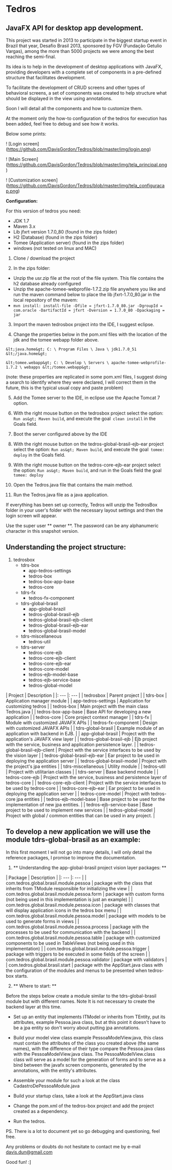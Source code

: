 
# Tedros
## JavaFX API for desktop app development.

This project was started in 2013 to participate in the biggest startup event in Brazil that year, Desafio Brasil 2013, sponsored by FGV (Fundação Getulio Vargas), among the more than 5000 projects we were among the best reaching the semi-final.

Its idea is to help in the development of desktop applications with JavaFX, providing developers with a complete set of components in a pre-defined structure that facilitates development.

To facilitate the development of CRUD screens and other types of behavioral screens, a set of components was created to help structure what should be displayed in the view using annotations.

Soon I will detail all the components and how to customize them.

At the moment only the how-to configuration of the tedros for execution has been added, feel free to debug and see how it works.

Below some prints:

! [Login screen] (https://github.com/DavisGordon/Tedros/blob/master/img/login.png)

! [Main Screen] (https://github.com/DavisGordon/Tedros/blob/master/img/tela_principal.png)

! [Customization screen] (https://github.com/DavisGordon/Tedros/blob/master/img/tela_configuracap.png)

**Configuration:**

For this version of tedros you need:
- JDK 1.7
- Maven 3.x
- Lib jfxrt version 1.7.0_80 (found in the zips folder)
- H2 (Database) (found in the zips folder)
- Tomee (Application server) (found in the zips folder)
- windows (not tested on linux and MAC)

1. Clone / download the project

2. In the zips folder:
- Unzip the usr.zip file at the root of the file system. This file contains the h2 database already configured
- Unzip the apache-tomee-webprofile-1.7.2.zip file anywhere you like and run the maven command below to place the lib jfxrt-1.7.0_80.jar in the local repository of the mavem:
- `mvn install: install-file -Dfile = jfxrt-1.7.0_80.jar -DgroupId = com.oracle -DartifactId = jfxrt -Dversion = 1.7.0_80 -Dpackaging = jar`

3. Import the maven tedrosbox project into the IDE, I suggest eclipse.

4. Change the properties below in the pom.xml files with the location of the jdk and the tomee webapp folder above.

`&lt;java.home&gt; C: \ Program Files \ Java \ jdk1.7.0_51 &lt;/java.home&gt;`

`&lt;tomee.webapp&gt; C: \ Develop \ Servers \ apache-tomee-webprofile-1.7.2 \ webapps &lt;/tomee.webapp&gt;`

(note: these properties are replicated in some pom.xml files, I suggest doing a search to identify where they were declared, I will correct them in the future, this is the typical usual copy and paste problem)

5. Add the Tomee server to the IDE, in eclipse use the Apache Tomcat 7 option.

6. With the right mouse button on the tedrosbox project select the option: `Run as&gt; Maven build`, and execute the goal` clean install` in the Goals field.

7. Boot the server configured above by the IDE

8. With the right mouse button on the tedros-global-brasil-ejb-ear project select the option: `Run as&gt; Maven build`, and execute the goal` tomee: deploy` in the Goals field.

9. With the right mouse button on the tedros-core-ejb-ear project select the option: `Run as&gt; Maven build`, and run in the Goals field the goal` tomee: deploy`

10. Open the Tedros.java file that contains the main method.

11. Run the Tedros.java file as a java application.

If everything has been set up correctly, Tedros will unzip the TedrosBox folder in your user&#39;s folder with the necessary layout settings and then the login screen will appear.

Use the super user ** owner **.
The password can be any alphanumeric character in this snapshot version.

## Understanding the project structure:

1. tedrosbox
   - tdrs-box
     - app-tedros-settings
     - tedros-box
     - tedros-box-app-base
     - tedros-core
   - tdrs-fx
     - tedros-fx-component
   - tdrs-global-brasil
     - app-global-brazil
     - tedros-global-brasil-ejb
     - tedros-global-brasil-ejb-client
     - tedros-global-brasil-ejb-ear
     - tedros-global-brasil-model
   - tdrs-miscellaneous
     - tedros-util
   - tdrs-server
     - tedros-core-ejb
     - tedros-core-ejb-client
     - tedros-core-ejb-ear
     - tedros-core-model
     - tedros-ejb-model-base
     - tedros-ejb-service-base
     - tedros-global-model
     
| Project | Description |
|: --- |: --- |
| tedrosbox | Parent project |
| tdrs-box | Application manager module |
| app-tedros-settings | Application for customizing tedros |
| tedros-box | Main project with the main class Tedros.java |
| tedros-box-app-base | Base API for developing a new application |
| tedros-core | Core project context manager |
| tdrs-fx | Module with customized JAVAFX APIs |
| tedros-fx-component | Design with customized JAVAFX APIs |
| tdrs-global-brasil | Example module of an application with backend in EJB. |
| app-global-brasil | Project with the application&#39;s JAVAFX view layer |
| tedros-global-brasil-ejb | Ejb project with the service, business and application persistence layer. |
| tedros-global-brasil-ejb-client | Project with the service interfaces to be used by the vision layer |
| tedros-global-brasil-ejb-ear | Ear project to be used in deploying the application server |
| tedros-global-brasil-model | Project with the project&#39;s jpa entities |
| tdrs-miscellaneous | Utility module |
| tedros-util | Project with utilitarian classes |
| tdrs-server | Base backend module |
| tedros-core-ejb | Project with the service, business and persistence layer of tedros-core |
| tedros-core-ejb-client | Project with the service interfaces to be used by tedros-core |
| tedros-core-ejb-ear | Ear project to be used in deploying the application server |
| tedros-core-model | Project with tedros-core jpa entities |
| tedros-ejb-model-base | Base project to be used for the implementation of new jpa entities. |
| tedros-ejb-service-base | Base project to be used to implement new services |
| tedros-global-model | Project with global / common entities that can be used in any project. |

## To develop a new application we will use the module tdrs-global-brasil as an example:

In this first moment I will not go into many details, I will only detail the reference packages, I promise to improve the documentation.

1. ** Understanding the app-global-brasil project vision layer packages: **

| Package | Description |
|: --- |: --- |
| com.tedros.global.brasil.module.pessoa | package with the class that inherits from TModule responsible for initializing the view |
| com.tedros.global.brasil.module.pessoa.form | package with custom forms (not being used in this implementation is just an example) |
| com.tedros.global.brasil.module.pessoa.icon | package with classes that will display application icons in the tedros box menu |
| com.tedros.global.brasil.module.pessoa.model | package with models to be used to generate forms in views |
| com.tedros.global.brasil.module.pessoa.process | package with the processes to be used for communication with the backend |
| com.tedros.global.brasil.module.pessoa.table | package with customized components to be used in TableViews (not being used in this implementation) |
| com.tedros.global.brasil.module.pessoa.trigger | package with triggers to be executed in some fields of the screen |
| com.tedros.global.brasil.module.pessoa.validator | package with validators |
| com.tedros.global.brasil.start | package with the AppStart.java class with the configuration of the modules and menus to be presented when tedros-box starts.

2. ** Where to start: **

Before the steps below create a module similar to the tdrs-global-brasil module but with different names.
Note It is not necessary to create the backend layer at this time.

- Set up an entity that implements ITModel or inherits from TEntity, put its attributes, example Pessoa.java class, but at this point it doesn&#39;t have to be a jpa entity so don&#39;t worry about putting jpa annotations.
- Build your model view class example PessoaModelView.java, this class must contain the attributes of the class you created above (the same names), with the difference of their type compare the Pessoa.java class with the PessoaModelView.java class. The PessoaModelView.class class will serve as a model for the generation of forms and to serve as a bind between the javafx screen components, generated by the annotations, with the entity&#39;s attributes.

- Assemble your module for such a look at the class CadastroDePessoaModule.java

- Build your startup class, take a look at the AppStart.java class

- Change the pom.xml of the tedros-box project and add the project created as a dependency.

- Run the tedros.

PS. There is a lot to document yet so go debugging and questioning, feel free.

Any problems or doubts do not hesitate to contact me by e-mail davis.dun@gmail.com

Good fun! :]